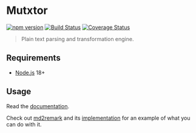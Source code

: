# Mutxtor

[![npm version](https://badge.fury.io/js/mutxtor.svg)](https://badge.fury.io/js/mutxtor)
[![Build Status](https://travis-ci.org/AlphaHydrae/mutxtor.svg?branch=master)](https://travis-ci.org/AlphaHydrae/mutxtor)
[![Coverage Status](https://coveralls.io/repos/github/AlphaHydrae/mutxtor/badge.svg?branch=master)](https://coveralls.io/github/AlphaHydrae/mutxtor?branch=master)

> Plain text parsing and transformation engine.





## Requirements

* [Node.js][node] 18+





## Usage

Read the [documentation][docs].

Check out [md2remark][md2remark] and its [implementation][md2remark-src] for an
example of what you can do with it.





[docs]: https://alphahydrae.github.io/mutxtor/class/src/document.js~TextDocument.html
[md2remark]: https://github.com/AlphaHydrae/md2remark
[md2remark-src]: https://github.com/AlphaHydrae/md2remark/blob/071bfcce6c06f68fbf27fbbcf1801653b34d9d70/src/md2remark.js
[node]: https://nodejs.org/en/
